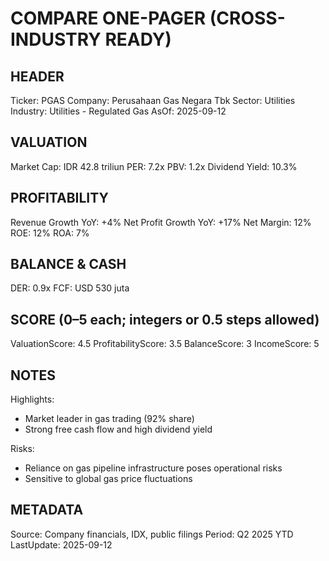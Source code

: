 # COMPARE ONE-PAGER (CROSS-INDUSTRY READY)

## HEADER
Ticker: PGAS
Company: Perusahaan Gas Negara Tbk
Sector: Utilities
Industry: Utilities - Regulated Gas
AsOf: 2025-09-12

## VALUATION
Market Cap: IDR 42.8 triliun
PER: 7.2x
PBV: 1.2x
Dividend Yield: 10.3%

## PROFITABILITY
Revenue Growth YoY: +4%
Net Profit Growth YoY: +17%
Net Margin: 12%
ROE: 12%
ROA: 7%

## BALANCE & CASH
DER: 0.9x
FCF: USD 530 juta

## SCORE (0–5 each; integers or 0.5 steps allowed)
ValuationScore: 4.5
ProfitabilityScore: 3.5
BalanceScore: 3
IncomeScore: 5

## NOTES
Highlights:
- Market leader in gas trading (92% share)
- Strong free cash flow and high dividend yield

Risks:
- Reliance on gas pipeline infrastructure poses operational risks
- Sensitive to global gas price fluctuations

## METADATA
Source: Company financials, IDX, public filings
Period: Q2 2025 YTD
LastUpdate: 2025-09-12